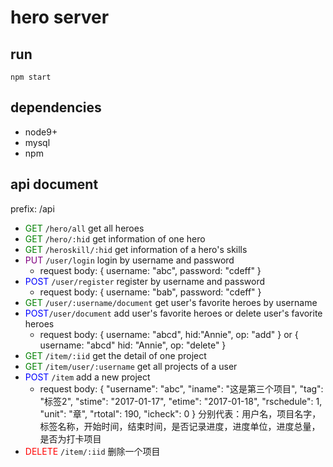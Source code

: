 # hero server
## run
`npm start`
## dependencies
+ node9+
+ mysql
+ npm
## api document
prefix: /api
+ <font color="green">GET</font> `/hero/all` get all heroes
+ <font color="green">GET</font> `/hero/:hid` get information of one hero
+ <font color="green">GET</font> `/heroskill/:hid` get information of a hero's skills
+ <font color="purple">PUT</font> `/user/login` login by username and password
	+ request body: { username: "abc", password: "cdeff" }
+ <font color="blue">POST</font> `/user/register` register by username and password
	+ request body: { username: "bab", password: "cdeff" }
+ <font color="green">GET</font> `/user/:username/document` get user's favorite heroes by username
+ <font color="blue">POST</font>`/user/document` add user's favorite heroes or delete user's favorite heroes
	+ request body: { username: "abcd", hid:"Annie", op: "add" } or { username: "abcd" hid: "Annie", op: "delete" }
+ <font color="green">GET</font> `/item/:iid` get the detail of one project
+ <font color="green">GET</font> `/item/user/:username` get all projects of a user
+ <font color="blue">POST</font> `/item` add a new project
	+ request body: { "username": "abc", "iname": "这是第三个项目", "tag": "标签2", "stime": "2017-01-17", "etime": "2017-01-18", "rschedule": 1, "unit": "章", "rtotal": 190, "icheck": 0 } 分别代表：用户名，项目名字，标签名称，开始时间，结束时间，是否记录进度，进度单位，进度总量，是否为打卡项目
+ <font color="red">DELETE</font> `/item/:iid` 删除一个项目